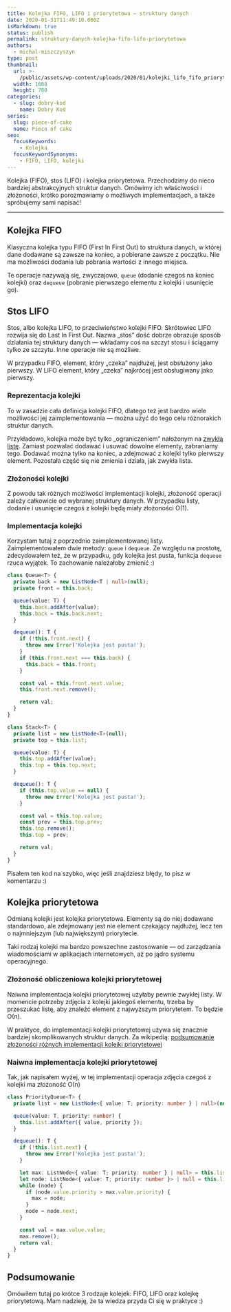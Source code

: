 ```yaml
---
title: Kolejka FIFO, LIFO i priorytetowa – struktury danych
date: 2020-01-31T11:49:10.000Z
isMarkdown: true
status: publish
permalink: struktury-danych-kolejka-fifo-lifo-priorytetowa
authors:
  - michal-miszczyszyn
type: post
thumbnail:
  url: >-
    /public/assets/wp-content/uploads/2020/01/kolejki_lifo_fifo_priorytetowa.png
  width: 1688
  height: 780
categories:
  - slug: dobry-kod
    name: Dobry Kod
series:
  slug: piece-of-cake
  name: Piece of cake
seo:
  focusKeywords:
    - Kolejka
  focusKeywordSynonyms:
    - FIFO, LIFO, kolejki
---
```


Kolejka (FIFO), stos (LIFO) i kolejka priorytetowa. Przechodzimy do nieco bardziej abstrakcyjnych struktur danych. Omówimy ich właściwości i złożoności, krótko porozmawiamy o możliwych implementacjach, a także spróbujemy sami napisać!

---

## Kolejka FIFO

Klasyczna kolejka typu FIFO (First In First Out) to struktura danych, w której dane dodawane są zawsze na koniec, a pobierane zawsze z początku. Nie ma możliwości dodania lub pobrania wartości z innego miejsca.

Te operacje nazywają się, zwyczajowo, `queue` (dodanie czegoś na koniec kolejki) oraz `dequeue` (pobranie pierwszego elementu z kolejki i usunięcie go).

## Stos LIFO

Stos, albo kolejka LIFO, to przeciwieństwo kolejki FIFO. Skrótowiec LIFO rozwija się do Last In First Out. Nazwa „stos” dość dobrze obrazuje sposób działania tej struktury danych — wkładamy coś na szczyt stosu i ściągamy tylko ze szczytu. Inne operacje nie są możliwe.

W przypadku FIFO, element, który „czeka” najdłużej, jest obsłużony jako pierwszy. W LIFO element, który „czeka” najkrócej jest obsługiwany jako pierwszy.

### Reprezentacja kolejki

To w zasadzie cała definicja kolejki FIFO, dlatego też jest bardzo wiele możliwości jej zaimplementowania — można użyć do tego celu różnorakich struktur danych.

Przykładowo, kolejka może być tylko „ograniczeniem” nałożonym na [zwykłą listę](https://typeofweb.com/podstawowe-struktury-danych-tablica-i-lista/). Zamiast pozwalać dodawać i usuwać dowolne elementy, zabraniamy tego. Dodawać można tylko na koniec, a zdejmować z kolejki tylko pierwszy element. Pozostała część się nie zmienia i działa, jak zwykła lista.

### Złożoności kolejki

Z powodu tak różnych możliwości implementacji kolejki, złożoność operacji zależy całkowicie od wybranej struktury danych. W przypadku listy, dodanie i usunięcie czegoś z kolejki będą miały złożoności &Omicron;(1).

### Implementacja kolejki

Korzystam tutaj z poprzednio zaimplementowanej listy. Zaimplementowałem dwie metody: `queue` i `dequeue`. Ze względu na prostotę, zdecydowałem też, że w przypadku, gdy kolejka jest pusta, funkcja `dequeue` rzuca wyjątek. To zachowanie należałoby zmienić :)

```ts
class Queue<T> {
  private back = new ListNode<T | null>(null);
  private front = this.back;

  queue(value: T) {
    this.back.addAfter(value);
    this.back = this.back.next;
  }

  dequeue(): T {
    if (!this.front.next) {
      throw new Error('Kolejka jest pusta!');
    }
    if (this.front.next === this.back) {
      this.back = this.front;
    }

    const val = this.front.next.value;
    this.front.next.remove();

    return val;
  }
}
```

```ts
class Stack<T> {
  private list = new ListNode<T>(null);
  private top = this.list;

  queue(value: T) {
    this.top.addAfter(value);
    this.top = this.top.next;
  }

  dequeue(): T {
    if (this.top.value == null) {
      throw new Error('Kolejka jest pusta!');
    }

    const val = this.top.value;
    const prev = this.top.prev;
    this.top.remove();
    this.top = prev;

    return val;
  }
}
```

Pisałem ten kod na szybko, więc jeśli znajdziesz błędy, to pisz w komentarzu :)

## Kolejka priorytetowa

Odmianą kolejki jest kolejka priorytetowa. Elementy są do niej dodawane standardowo, ale zdejmowany jest nie element czekający najdłużej, lecz ten o najmniejszym (lub największym) priorytecie.

Taki rodzaj kolejki ma bardzo powszechne zastosowanie — od zarządzania wiadomościami w aplikacjach internetowych, aż po jądro systemu operacyjnego.

### Złożoność obliczeniowa kolejki priorytetowej

Naiwna implementacja kolejki priorytetowej użyłaby pewnie zwykłej listy. W momencie potrzeby zdjęcia z kolejki jakiegoś elementu, trzeba by przeszukać listę, aby znaleźć element z najwyższym priorytetem. To będzie &Omicron;(n).

W praktyce, do implementacji kolejki priorytetowej używa się znacznie bardziej skomplikowanych struktur danych. Za wikipedią: [podsumowanie złożoności różnych implementacji kolejki priorytetowej](https://en.wikipedia.org/wiki/Priority_queue#Summary_of_running_times)

### Naiwna implementacja kolejki priorytetowej

Tak, jak napisałem wyżej, w tej implementacji operacja zdjęcia czegoś z kolejki ma złożoność &Omicron;(n)

```ts
class PriorityQueue<T> {
  private list = new ListNode<{ value: T; priority: number } | null>(null);

  queue(value: T, priority: number) {
    this.list.addAfter({ value, priority });
  }

  dequeue(): T {
    if (!this.list.next) {
      throw new Error('Kolejka jest pusta!');
    }

    let max: ListNode<{ value: T; priority: number } | null> = this.list.next;
    let node: ListNode<{ value: T; priority: number }> | null = this.list.next;
    while (node) {
      if (node.value.priority > max.value.priority) {
        max = node;
      }
      node = node.next;
    }

    const val = max.value.value;
    max.remove();
    return val;
  }
}
```

## Podsumowanie

Omówiłem tutaj po krótce 3 rodzaje kolejek: FIFO, LIFO oraz kolejkę priorytetową. Mam nadzieję, że ta wiedza przyda Ci się w praktyce :)
